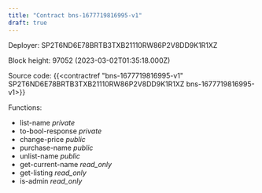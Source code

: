 ```yaml
---
title: "Contract bns-1677719816995-v1"
draft: true
---
```

Deployer: SP2T6ND6E78BRTB3TXB21110RW86P2V8DD9K1R1XZ


 



Block height: 97052 (2023-03-02T01:35:18.000Z)

Source code: {{<contractref "bns-1677719816995-v1" SP2T6ND6E78BRTB3TXB21110RW86P2V8DD9K1R1XZ bns-1677719816995-v1>}}

Functions:

* list-name _private_
* to-bool-response _private_
* change-price _public_
* purchase-name _public_
* unlist-name _public_
* get-current-name _read_only_
* get-listing _read_only_
* is-admin _read_only_
